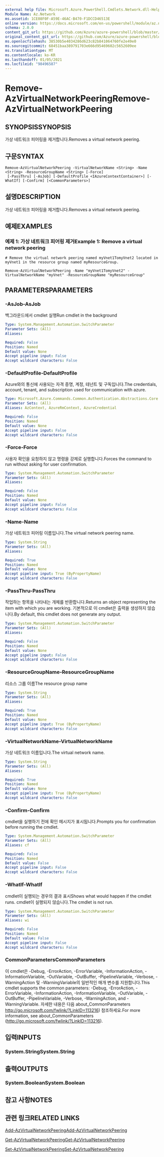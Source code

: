 ```yaml
---
external help file: Microsoft.Azure.PowerShell.Cmdlets.Network.dll-Help.xml
Module Name: Az.Network
ms.assetid: 1CE08F0F-A59E-46AC-B470-F1DCCD46513E
online version: https://docs.microsoft.com/en-us/powershell/module/az.network/remove-azvirtualnetworkpeering
schema: 2.0.0
content_git_url: https://github.com/Azure/azure-powershell/blob/master/src/Network/Network/help/Remove-AzVirtualNetworkPeering.md
original_content_git_url: https://github.com/Azure/azure-powershell/blob/master/src/Network/Network/help/Remove-AzVirtualNetworkPeering.md
ms.openlocfilehash: 38530b5e4034286d623c82b841064760fe2e49e0
ms.sourcegitcommit: 68451baa389791703e666d95469602c5652609ee
ms.translationtype: MT
ms.contentlocale: ko-KR
ms.lasthandoff: 01/05/2021
ms.locfileid: "98496587"
---
```

# <span data-ttu-id="ee14d-101">Remove-AzVirtualNetworkPeering</span><span class="sxs-lookup"><span data-stu-id="ee14d-101">Remove-AzVirtualNetworkPeering</span></span>

## <span data-ttu-id="ee14d-102">SYNOPSIS</span><span class="sxs-lookup"><span data-stu-id="ee14d-102">SYNOPSIS</span></span>
<span data-ttu-id="ee14d-103">가상 네트워크 피어링을 제거합니다.</span><span class="sxs-lookup"><span data-stu-id="ee14d-103">Removes a virtual network peering.</span></span>

## <span data-ttu-id="ee14d-104">구문</span><span class="sxs-lookup"><span data-stu-id="ee14d-104">SYNTAX</span></span>

```
Remove-AzVirtualNetworkPeering -VirtualNetworkName <String> -Name <String> -ResourceGroupName <String> [-Force]
 [-PassThru] [-AsJob] [-DefaultProfile <IAzureContextContainer>] [-WhatIf] [-Confirm] [<CommonParameters>]
```

## <span data-ttu-id="ee14d-105">설명</span><span class="sxs-lookup"><span data-stu-id="ee14d-105">DESCRIPTION</span></span>
<span data-ttu-id="ee14d-106">가상 네트워크 피어링을 제거합니다.</span><span class="sxs-lookup"><span data-stu-id="ee14d-106">Removes a virtual network peering.</span></span>

## <span data-ttu-id="ee14d-107">예제</span><span class="sxs-lookup"><span data-stu-id="ee14d-107">EXAMPLES</span></span>

### <span data-ttu-id="ee14d-108">예제 1: 가상 네트워크 피어링 제거</span><span class="sxs-lookup"><span data-stu-id="ee14d-108">Example 1: Remove a virtual network peering</span></span>
```
# Remove the virtual network peering named myVnet1TomyVnet2 located in myVnet1 in the resource group named myResourceGroup.

Remove-AzVirtualNetworkPeering -Name "myVnet1TomyVnet2" -VirtualNetworkName "myVnet" -ResourceGroupName "myResourceGroup"
```

## <span data-ttu-id="ee14d-109">PARAMETERS</span><span class="sxs-lookup"><span data-stu-id="ee14d-109">PARAMETERS</span></span>

### <span data-ttu-id="ee14d-110">-AsJob</span><span class="sxs-lookup"><span data-stu-id="ee14d-110">-AsJob</span></span>
<span data-ttu-id="ee14d-111">백그라운드에서 cmdlet 실행</span><span class="sxs-lookup"><span data-stu-id="ee14d-111">Run cmdlet in the background</span></span>

```yaml
Type: System.Management.Automation.SwitchParameter
Parameter Sets: (All)
Aliases:

Required: False
Position: Named
Default value: None
Accept pipeline input: False
Accept wildcard characters: False
```

### <span data-ttu-id="ee14d-112">-DefaultProfile</span><span class="sxs-lookup"><span data-stu-id="ee14d-112">-DefaultProfile</span></span>
<span data-ttu-id="ee14d-113">Azure와의 통신에 사용되는 자격 증명, 계정, 테넌트 및 구독입니다.</span><span class="sxs-lookup"><span data-stu-id="ee14d-113">The credentials, account, tenant, and subscription used for communication with azure.</span></span>

```yaml
Type: Microsoft.Azure.Commands.Common.Authentication.Abstractions.Core.IAzureContextContainer
Parameter Sets: (All)
Aliases: AzContext, AzureRmContext, AzureCredential

Required: False
Position: Named
Default value: None
Accept pipeline input: False
Accept wildcard characters: False
```

### <span data-ttu-id="ee14d-114">-Force</span><span class="sxs-lookup"><span data-stu-id="ee14d-114">-Force</span></span>
<span data-ttu-id="ee14d-115">사용자 확인을 요청하지 않고 명령을 강제로 실행합니다.</span><span class="sxs-lookup"><span data-stu-id="ee14d-115">Forces the command to run without asking for user confirmation.</span></span>

```yaml
Type: System.Management.Automation.SwitchParameter
Parameter Sets: (All)
Aliases:

Required: False
Position: Named
Default value: None
Accept pipeline input: False
Accept wildcard characters: False
```

### <span data-ttu-id="ee14d-116">-Name</span><span class="sxs-lookup"><span data-stu-id="ee14d-116">-Name</span></span>
<span data-ttu-id="ee14d-117">가상 네트워크 피어링 이름입니다.</span><span class="sxs-lookup"><span data-stu-id="ee14d-117">The virtual network peering name.</span></span>

```yaml
Type: System.String
Parameter Sets: (All)
Aliases:

Required: True
Position: Named
Default value: None
Accept pipeline input: True (ByPropertyName)
Accept wildcard characters: False
```

### <span data-ttu-id="ee14d-118">-PassThru</span><span class="sxs-lookup"><span data-stu-id="ee14d-118">-PassThru</span></span>
<span data-ttu-id="ee14d-119">작업하는 항목을 나타내는 개체를 반환합니다.</span><span class="sxs-lookup"><span data-stu-id="ee14d-119">Returns an object representing the item with which you are working.</span></span>
<span data-ttu-id="ee14d-120">기본적으로 이 cmdlet은 출력을 생성하지 않습니다.</span><span class="sxs-lookup"><span data-stu-id="ee14d-120">By default, this cmdlet does not generate any output.</span></span>

```yaml
Type: System.Management.Automation.SwitchParameter
Parameter Sets: (All)
Aliases:

Required: False
Position: Named
Default value: None
Accept pipeline input: False
Accept wildcard characters: False
```

### <span data-ttu-id="ee14d-121">-ResourceGroupName</span><span class="sxs-lookup"><span data-stu-id="ee14d-121">-ResourceGroupName</span></span>
<span data-ttu-id="ee14d-122">리소스 그룹 이름</span><span class="sxs-lookup"><span data-stu-id="ee14d-122">The resource group name</span></span>

```yaml
Type: System.String
Parameter Sets: (All)
Aliases:

Required: True
Position: Named
Default value: None
Accept pipeline input: True (ByPropertyName)
Accept wildcard characters: False
```

### <span data-ttu-id="ee14d-123">-VirtualNetworkName</span><span class="sxs-lookup"><span data-stu-id="ee14d-123">-VirtualNetworkName</span></span>
<span data-ttu-id="ee14d-124">가상 네트워크 이름입니다.</span><span class="sxs-lookup"><span data-stu-id="ee14d-124">The virtual network name.</span></span>

```yaml
Type: System.String
Parameter Sets: (All)
Aliases:

Required: True
Position: Named
Default value: None
Accept pipeline input: True (ByPropertyName)
Accept wildcard characters: False
```

### <span data-ttu-id="ee14d-125">-Confirm</span><span class="sxs-lookup"><span data-stu-id="ee14d-125">-Confirm</span></span>
<span data-ttu-id="ee14d-126">cmdlet을 실행하기 전에 확인 메시지가 표시됩니다.</span><span class="sxs-lookup"><span data-stu-id="ee14d-126">Prompts you for confirmation before running the cmdlet.</span></span>

```yaml
Type: System.Management.Automation.SwitchParameter
Parameter Sets: (All)
Aliases: cf

Required: False
Position: Named
Default value: False
Accept pipeline input: False
Accept wildcard characters: False
```

### <span data-ttu-id="ee14d-127">-WhatIf</span><span class="sxs-lookup"><span data-stu-id="ee14d-127">-WhatIf</span></span>
<span data-ttu-id="ee14d-128">cmdlet이 실행되는 경우의 결과 표시</span><span class="sxs-lookup"><span data-stu-id="ee14d-128">Shows what would happen if the cmdlet runs.</span></span>
<span data-ttu-id="ee14d-129">cmdlet이 실행되지 않습니다.</span><span class="sxs-lookup"><span data-stu-id="ee14d-129">The cmdlet is not run.</span></span>

```yaml
Type: System.Management.Automation.SwitchParameter
Parameter Sets: (All)
Aliases: wi

Required: False
Position: Named
Default value: False
Accept pipeline input: False
Accept wildcard characters: False
```

### <span data-ttu-id="ee14d-130">CommonParameters</span><span class="sxs-lookup"><span data-stu-id="ee14d-130">CommonParameters</span></span>
<span data-ttu-id="ee14d-131">이 cmdlet은 -Debug, -ErrorAction, -ErrorVariable, -InformationAction, -InformationVariable, -OutVariable, -OutBuffer, -PipelineVariable, -Verbose, -WarningAction 및 -WarningVariable의 일반적인 매개 변수를 지원합니다.</span><span class="sxs-lookup"><span data-stu-id="ee14d-131">This cmdlet supports the common parameters: -Debug, -ErrorAction, -ErrorVariable, -InformationAction, -InformationVariable, -OutVariable, -OutBuffer, -PipelineVariable, -Verbose, -WarningAction, and -WarningVariable.</span></span> <span data-ttu-id="ee14d-132">자세한 내용은 다음 about_CommonParameters http://go.microsoft.com/fwlink/?LinkID=113216) 참조하세요.</span><span class="sxs-lookup"><span data-stu-id="ee14d-132">For more information, see about_CommonParameters (http://go.microsoft.com/fwlink/?LinkID=113216).</span></span>

## <span data-ttu-id="ee14d-133">입력</span><span class="sxs-lookup"><span data-stu-id="ee14d-133">INPUTS</span></span>

### <span data-ttu-id="ee14d-134">System.String</span><span class="sxs-lookup"><span data-stu-id="ee14d-134">System.String</span></span>

## <span data-ttu-id="ee14d-135">출력</span><span class="sxs-lookup"><span data-stu-id="ee14d-135">OUTPUTS</span></span>

### <span data-ttu-id="ee14d-136">System.Boolean</span><span class="sxs-lookup"><span data-stu-id="ee14d-136">System.Boolean</span></span>

## <span data-ttu-id="ee14d-137">참고 사항</span><span class="sxs-lookup"><span data-stu-id="ee14d-137">NOTES</span></span>

## <span data-ttu-id="ee14d-138">관련 링크</span><span class="sxs-lookup"><span data-stu-id="ee14d-138">RELATED LINKS</span></span>

[<span data-ttu-id="ee14d-139">Add-AzVirtualNetworkPeering</span><span class="sxs-lookup"><span data-stu-id="ee14d-139">Add-AzVirtualNetworkPeering</span></span>](./Add-AzVirtualNetworkPeering.md)

[<span data-ttu-id="ee14d-140">Get-AzVirtualNetworkPeering</span><span class="sxs-lookup"><span data-stu-id="ee14d-140">Get-AzVirtualNetworkPeering</span></span>](./Get-AzVirtualNetworkPeering.md)

[<span data-ttu-id="ee14d-141">Set-AzVirtualNetworkPeering</span><span class="sxs-lookup"><span data-stu-id="ee14d-141">Set-AzVirtualNetworkPeering</span></span>](./Set-AzVirtualNetworkPeering.md)
